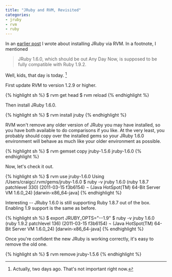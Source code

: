 ```yaml
---
title: "JRuby and RVM, Revisited"
categories:
- jruby
- rvm
- ruby
---
```

In an [earlier post](/2011/03/11/jruby-and-rvm.html) I wrote about installing JRuby
via RVM. In a footnote, I mentioned

> JRuby 1.6.0, which should be out Any Day Now, is supposed to be fully compatible with
> Ruby 1.9.2.

Well, kids, that day is today. [^fn1]

First update RVM to version 1.2.9 or higher.

{% highlight sh %}
  $ rvm get head
  $ rvm reload
{% endhighlight %}

Then install JRuby 1.6.0.

{% highlight sh %}
  $ rvm install jruby
{% endhighlight %}

RVM won't remove any older version of JRuby you may have installed, so you have both
available to do comparisons if you like. At the very least, you probably should copy
over the installed gems so your JRuby 1.6.0 environment will behave as much like your
older environment as possible.

{% highlight sh %}
  $ rvm gemset copy jruby-1.5.6 jruby-1.6.0
{% endhighlight %}

Now, let's check it out.

{% highlight sh %}
  $ rvm use jruby-1.6.0
  Using /Users/craigc/.rvm/gems/jruby-1.6.0
  $ ruby -v
  jruby 1.6.0 (ruby 1.8.7 patchlevel 330) (2011-03-15 f3b6154) ¬
  (Java HotSpot(TM) 64-Bit Server VM 1.6.0_24) [darwin-x86_64-java]
{% endhighlight %}

Interesting -- JRuby 1.6.0 is still supporting Ruby 1.8.7 out of the box. Enabling
1.9 support is the same as before.

{% highlight sh %}
  $ export JRUBY_OPTS="--1.9"
  $ ruby -v
  jruby 1.6.0 (ruby 1.9.2 patchlevel 136) (2011-03-15 f3b6154) ¬
  (Java HotSpot(TM) 64-Bit Server VM 1.6.0_24) [darwin-x86_64-java]
{% endhighlight %}

Once you're confident the new JRuby is working correctly, it's easy to remove the old
one.

{% highlight sh %}
  $ rvm remove jruby-1.5.6
{% endhighlight %}


[^fn1]: Actually, two days ago. That's not important right now.
